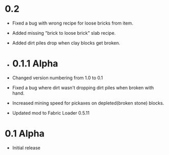 # 0.2

+ Fixed a bug with wrong recipe for loose bricks from item.
+ Added missing "brick to loose brick" slab recipe.
+ Added dirt piles drop when clay blocks get broken.


+ # 0.1.1 Alpha

+ Changed version numbering from 1.0 to 0.1
+ Fixed a bug where dirt wasn't dropping dirt piles when broken with hand.
+ Increased mining speed for pickaxes on depleted(broken stone) blocks.
+ Updated mod to Fabric Loader 0.5.11

# 0.1 Alpha

+ Initial release